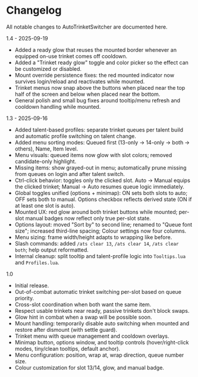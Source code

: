 Changelog
=========

All notable changes to AutoTrinketSwitcher are documented here.

1.4 - 2025-09-19
- Added a ready glow that reuses the mounted border whenever an equipped on-use trinket comes off cooldown.
- Added a "Trinket ready glow" toggle and color picker so the effect can be customized or disabled.
- Mount override persistence fixes: the red mounted indicator now survives login/reload and reactivates while mounted.
- Trinket menus now snap above the buttons when placed near the top half of the screen and below when placed near the bottom.
- General polish and small bug fixes around tooltip/menu refresh and cooldown handling while mounted.

1.3 - 2025-09-16
- Added talent-based profiles: separate trinket queues per talent build and automatic profile switching on talent change.
- Added menu sorting modes: Queued first (13-only -> 14-only -> both -> others), Name, Item level.
- Menu visuals: queued items now glow with slot colors; removed candidate-only highlight.
- Missing items: show grayed-out in menu; automatically prune missing from queues on login and after talent switch.
- Ctrl-click behavior: toggles only the clicked slot. Auto -> Manual equips the clicked trinket; Manual -> Auto resumes queue logic immediately.
- Global toggles unified (options + minimap): ON sets both slots to auto; OFF sets both to manual. Options checkbox reflects derived state (ON if at least one slot is auto).
- Mounted UX: red glow around both trinket buttons while mounted; per-slot manual badges now reflect only true per-slot state.
- Options layout: moved "Sort by" to second line; renamed to "Queue font size"; increased third-line spacing; Colour settings now four columns.
- Menu sizing: frame width/height adapts to wrapping like before.
- Slash commands: added `/ats clear 13`, `/ats clear 14`, `/ats clear both`; help output reformatted.
- Internal cleanup: split tooltip and talent-profile logic into `Tooltips.lua` and `Profiles.lua`.

1.0
- Initial release.
- Out-of-combat automatic trinket switching per-slot based on queue priority.
- Cross-slot coordination when both want the same item.
- Respect usable trinkets near ready, passive trinkets don't block swaps.
- Glow hint in combat when a swap will be possible soon.
- Mount handling: temporarily disable auto switching when mounted and restore after dismount (with settle guard).
- Trinket menu with queue management and cooldown overlays.
- Minimap button, options window, and tooltip controls (hover/right-click modes, tiny/clean tooltips, default anchor).
- Menu configuration: position, wrap at, wrap direction, queue number size.
- Colour customization for slot 13/14, glow, and manual badge.

